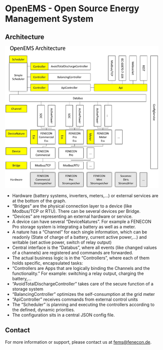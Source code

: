 # OpenEMS - Open Source Energy Management System

## Architecture

![Architecture](doc/architecture.jpg)

-	Hardware (battery systems, inverters, meters,…) or external services are at the bottom of the graph.
-	“Bridges” are the physical connection layer to a device (like Modbus/TCP or RTU). There can be several devices per Bridge.
-	“Devices” are representing an external hardware or service.
-	A device can have several “DeviceNatures”. For example a FENECON Pro storage system is integrating a battery as well as a meter.
-	A nature has a “Channel” for each single information, which can be readonly (State of charge of a battery, current active power,…) and writable (set active power, switch of relay output)
-	Central interface is the “Databus”, where all events (like changed values of a channels) are registered and commands are forwarded.
-	The actual business logic is in the “Controllers”, where each of them holds specific, encapsulated tasks:
  -	“Controllers are Apps that are logically binding the Channels and the functionality.” For example: switching a relay output, charging the battery,…
  -	“AvoidTotalDischargeController” takes care of the secure function of a storage system
  -	“BalancingController” optimizes the self-consumption at the grid meter
  -	“ApiController” receives commands from external control units
-	The “Scheduler” is planning and executing the controllers according to the defined, dynamic priorities.
-	The configuration sits in a central JSON config file.


## Contact

For more information or support, please contact us at [fems@fenecon.de](mailto:fems@fenecon.de).

